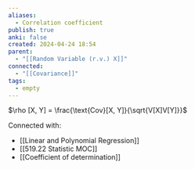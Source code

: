 ```yaml
---
aliases:
  - Correlation coefficient
publish: true
anki: false
created: 2024-04-24 18:54
parent:
  - "[[Random Variable (r.v.) X]]"
connected:
  - "[[Covariance]]"
tags:
  - empty
---
```

 
 $\rho [X, Y] = \frac{\text{Cov}[X, Y]}{\sqrt{V[X]V[Y]}}$




Connected with:
- [[Linear and Polynomial Regression]]
- [[519.22 Statistic MOC]]
- [[Coefficient of determination]]

